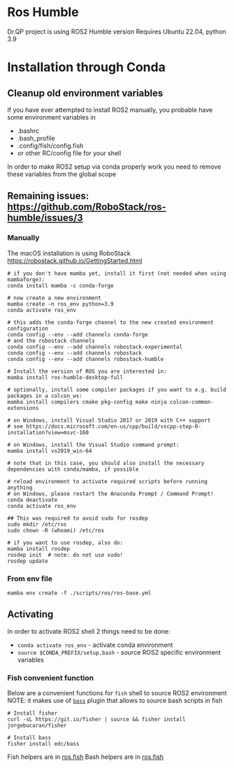 # Ros Humble

Dr.QP project is using ROS2 Humble version
Requires Ubuntu 22.04, python 3.9

# Installation through Conda

## Cleanup old environment variables

If you have ever attempted to install ROS2 manually, you probable have some environment variables in
 - .bashrc
 - .bash_profile
 - .config/fish/config.fish
 - or other RC/config file for your shell

In order to make ROS2 setup via conda properly work you need to remove these variables from the global scope

## Remaining issues: https://github.com/RoboStack/ros-humble/issues/3

### Manually
The macOS installation is using RoboStack
https://robostack.github.io/GettingStarted.html

```
# if you don't have mamba yet, install it first (not needed when using mambaforge):
conda install mamba -c conda-forge

# now create a new environment
mamba create -n ros_env python=3.9
conda activate ros_env

# this adds the conda-forge channel to the new created environment configuration 
conda config --env --add channels conda-forge
# and the robostack channels
conda config --env --add channels robostack-experimental
conda config --env --add channels robostack
conda config --env --add channels robostack-humble

# Install the version of ROS you are interested in:
mamba install ros-humble-desktop-full

# optionally, install some compiler packages if you want to e.g. build packages in a colcon_ws:
mamba install compilers cmake pkg-config make ninja colcon-common-extensions

# on Windows, install Visual Studio 2017 or 2019 with C++ support 
# see https://docs.microsoft.com/en-us/cpp/build/vscpp-step-0-installation?view=msvc-160

# on Windows, install the Visual Studio command prompt:
mamba install vs2019_win-64

# note that in this case, you should also install the necessary dependencies with conda/mamba, if possible

# reload environment to activate required scripts before running anything
# on Windows, please restart the Anaconda Prompt / Command Prompt!
conda deactivate
conda activate ros_env

## This was required to avoid sudo for rosdep
sudo mkdir /etc/ros
sudo chown -R (whoami) /etc/ros

# if you want to use rosdep, also do:
mamba install rosdep
rosdep init  # note: do not use sudo!
rosdep update
```

### From env file

`mamba env create -f ./scripts/ros/ros-base.yml`


## Activating

In order to activate ROS2 shell 2 things need to be done:
 - `conda activate ros_env` - activate conda environment 
 - `source $CONDA_PREFIX/setup.bash` - source ROS2 specific environment variables 

### Fish convenient function

Below are a convenient functions for `fish` shell to source ROS2 environment
NOTE: it makes use of [`bass`](https://github.com/edc/bass) plugin that allows to source bash scripts in fish

```
# Install fisher
curl -sL https://git.io/fisher | source && fisher install jorgebucaran/fisher

# Install bass
fisher install edc/bass
```

Fish helpers are in [ros.fish](./ros.fish)
Bash helpers are in [ros.fish](./ros.sh)